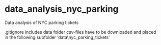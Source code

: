 # data_analysis_nyc_parking
Data analysis of NYC parking tickets

.gitignore includes data folder
csv-files have to be downloaded and placed in the following subfolder 'data\nyc_parking_tickets'
